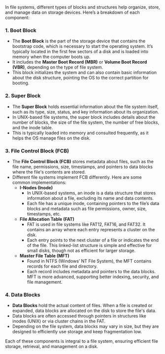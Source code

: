 In file systems, different types of blocks and structures help organize, store, and manage data on storage devices. Here’s a breakdown of each component:

### 1. **Boot Block**
   - The **Boot Block** is the part of the storage device that contains the bootstrap code, which is necessary to start the operating system. It’s typically located in the first few sectors of a disk and is loaded into memory when the computer boots up.
   - It includes the **Master Boot Record (MBR)** or **Volume Boot Record (VBR)**, depending on the type of file system. 
   - This block initializes the system and can also contain basic information about the disk structure, pointing the OS to the correct partition for booting.

### 2. **Super Block**
   - The **Super Block** holds essential information about the file system itself, such as its type, size, status, and key information about its organization.
   - In UNIX-based file systems, the super block includes details about the number of blocks, the size of the file system, the number of free blocks, and the inode table.
   - This is typically loaded into memory and consulted frequently, as it helps the OS manage files on the disk.

### 3. **File Control Block (FCB)**
   - The **File Control Block (FCB)** stores metadata about files, such as the file name, permissions, size, timestamps, and pointers to data blocks where the file's contents are stored.
   - Different file systems implement FCB differently. Here are some common implementations:
      - **I-Nodes (Inode)**
         - In UNIX-based systems, an inode is a data structure that stores information about a file, excluding its name and data contents.
         - Each file has a unique inode, containing pointers to the file’s data blocks and metadata such as file permissions, owner, size, timestamps, etc.
      - **File Allocation Table (FAT)**
         - FAT is used in file systems like FAT12, FAT16, and FAT32. It contains an array where each entry represents a cluster on the disk.
         - Each entry points to the next cluster of a file or indicates the end of the file. This linked-list structure is simple and effective for small disks, though not as efficient for larger storage.
      - **Master File Table (MFT)**
         - Found in NTFS (Windows’ NT File System), the MFT contains records for each file and directory.
         - Each record includes metadata and pointers to the data blocks. MFT is more advanced, supporting better indexing, security, and file management.

### 4. **Data Blocks**
   - **Data Blocks** hold the actual content of files. When a file is created or expanded, data blocks are allocated on the disk to store the file's data.
   - Data blocks are often accessed through pointers in structures like inodes (UNIX) or via cluster chains in the FAT.
   - Depending on the file system, data blocks may vary in size, but they are designed to efficiently use storage and keep fragmentation low.

Each of these components is integral to a file system, ensuring efficient file storage, retrieval, and management on a disk.

